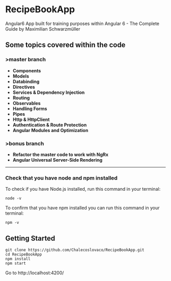 # RecipeBookApp

Angular6 App built for training purposes within Angular 6 - The Complete Guide by Maximilian Schwarzmüller

## Some topics covered within the code

### >**master** branch

* **Components**
* **Models**
* **Databinding**
* **Directives**
* **Services & Dependency Injection**
* **Routing**
* **Observables**
* **Handling Forms**
* **Pipes**
* **Http & HttpClient**
* **Authentication & Route Protection**
* **Angular Modules and Optimization**

### >**bonus** branch

* **Refactor the master code to work with NgRx**
* **Angular Universal Server-Side Rendering**

---

### Check that you have node and npm installed

To check if you have Node.js installed, run this command in your terminal:
```
node -v
```
To confirm that you have npm installed you can run this command in your terminal:
```
npm -v
```

## Getting Started

```
git clone https://github.com/Chalecoslovaco/RecipeBookApp.git
cd RecipeBookApp
npm install
npm start
```

Go to http://localhost:4200/
